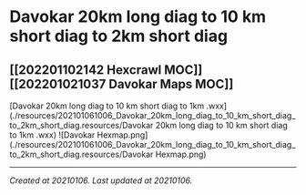 # Davokar 20km long diag to 10 km short diag to 2km short diag
 [[202201102142 Hexcrawl MOC]] [[202201021037 Davokar Maps MOC]] 
---



[Davokar 20km long diag to 10 km short diag to 1km .wxx](./resources/202101061006_Davokar_20km_long_diag_to_10_km_short_diag_to_2km_short_diag.resources/Davokar 20km long diag to 10 km short diag to 1km .wxx)
![Davokar Hexmap.png](./resources/202101061006_Davokar_20km_long_diag_to_10_km_short_diag_to_2km_short_diag.resources/Davokar Hexmap.png)

---

_Created at 20210106._
_Last updated at 20210106._



